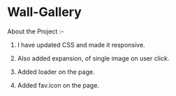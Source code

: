 # Wall-Gallery

About the Project :-
1. I have updated CSS and made it responsive.

2. Also added expansion, of single image on user click.

3. Added loader on the page.

4. Added fav.icon on the page.
